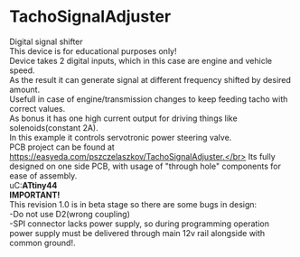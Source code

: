 # TachoSignalAdjuster
Digital signal shifter</br>
This device is for educational purposes only!</br>
Device takes 2 digital inputs, which in this case are engine and vehicle speed.</br>
As the result it can generate signal at different frequency shifted by desired amount.</br>
Usefull in case of engine/transmission changes to keep feeding tacho with correct values.</br>
As bonus it has one high current output for driving things like solenoids(constant 2A).</br>
In this example it controls servotronic power steering valve.</br>
PCB project can be found at https://easyeda.com/pszczelaszkov/TachoSignalAdjuster.</br>
Its fully designed on one side PCB, with usage of "through hole" components for ease of assembly.</br>
uC:<b>ATtiny44</b></br>
<b>IMPORTANT!</b></br>
This revision 1.0 is in beta stage so there are some bugs in design:</br>
-Do not use D2(wrong coupling)</br>
-SPI connector lacks power supply, so during programming operation power supply must be delivered through main 12v rail alongside with common ground!. 
